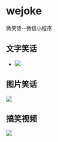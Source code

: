 # wejoke
微笑话--微信小程序

##  文字笑话 ##

- ![](http://ww2.sinaimg.cn/large/81eeb0fcgw1fbmh0xictpj20f00qo76m.jpg)

##  图片笑话 ##
![](http://ww2.sinaimg.cn/large/81eeb0fcgw1fbmh204xrxj20f00qota1.jpg)

##  搞笑视频 ##

![](http://ww2.sinaimg.cn/large/81eeb0fcgw1fbmh2lx0juj20f00qogm4.jpg)